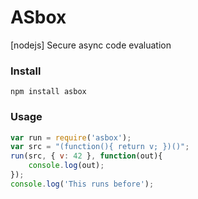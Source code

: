 # ASbox
[nodejs] Secure async code evaluation

### Install
```
npm install asbox
```
### Usage
```js
var run = require('asbox');
var src = "(function(){ return v; })()";
run(src, { v: 42 }, function(out){
    console.log(out);
});
console.log('This runs before');
```
